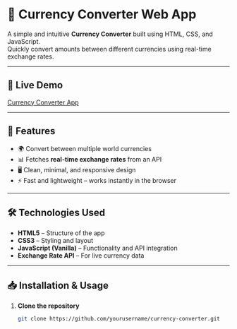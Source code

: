# 💱 Currency Converter Web App

A simple and intuitive **Currency Converter** built using HTML, CSS, and JavaScript.  
Quickly convert amounts between different currencies using real-time exchange rates.

---

## 🚀 Live Demo
[Currency Converter App](https://currencyconverterapi27.netlify.app/)

---

## 📌 Features
- 🌍 Convert between multiple world currencies
- 📊 Fetches **real-time exchange rates** from an API
- 🖥️ Clean, minimal, and responsive design
- ⚡ Fast and lightweight – works instantly in the browser

---

## 🛠️ Technologies Used
- **HTML5** – Structure of the app  
- **CSS3** – Styling and layout  
- **JavaScript (Vanilla)** – Functionality and API integration  
- **Exchange Rate API** – For live currency data

---

## 📥 Installation & Usage

1. **Clone the repository**
   ```bash
   git clone https://github.com/yourusername/currency-converter.git
